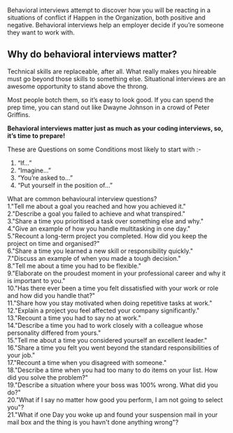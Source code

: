<p>Behavioral interviews attempt to discover how you will be reacting in a situations of conflict if Happen in the Organization, both positive and negative. Behavioral interviews help an employer decide if you’re someone they want to work with.</p>

<h2>Why do behavioral interviews matter?</h2>
Technical skills are replaceable, after all. What really makes you hireable must go beyond those skills to something else.
Situational interviews are an awesome opportunity to stand above the throng.

Most people botch them, so it’s easy to look good.
If you can spend the prep time, you can stand out like Dwayne Johnson in a crowd of Peter Griffins.

<strong>Behavioral interviews matter just as much as your coding interviews, so, it’s time to prepare!</strong>


 These are Questions on some Conditions most likely to start with :-
                    <ol>    <li>     “If…”   </li> 
                          <li>    “Imagine…”  </li> 
                          <li>    “You’re asked to…”  </li> 
                          <li>    “Put yourself in the position of…”   </li>    </ol>
                           
What are common behavioural interview questions?   <br>
1."Tell me about a goal you reached and how you achieved it."  <br>
2."Describe a goal you failed to achieve and what transpired." <br>
3."Share a time you prioritised a task over something else and why." <br>
4."Give an example of how you handle multitasking in one day." <br>
5."Recount a long-term project you completed. How did you keep the project on time and organised?" <br>
6."Share a time you learned a new skill or responsibility quickly." <br>
7."Discuss an example of when you made a tough decision." <br>
8."Tell me about a time you had to be flexible." <br>
9."Elaborate on the proudest moment in your professional career and why it is important to you." <br>
10."Has there ever been a time you felt dissatisfied with your work or role and how did you handle that?" <br>
11."Share how you stay motivated when doing repetitive tasks at work." <br>
12."Explain a project you feel affected your company significantly." <br>
13."Recount a time you had to say no at work." <br>
14."Describe a time you had to work closely with a colleague whose personality differed from yours." <br>
15."Tell me about a time you considered yourself an excellent leader." <br>
16."Share a time you felt you went beyond the standard responsibilities of your job." <br>
17."Recount a time when you disagreed with someone." <br>
18."Describe a time when you had too many to do items on your list. How did you solve the problem?" <br>
19."Describe a situation where your boss was 100% wrong. What did you do?" <br>
20."What if I say no matter how good you perform, I am not going to select you"? <br>
21."What if one Day you woke up and found your suspension mail in your mail box and the thing is you havn't done anything wrong"? <br>
